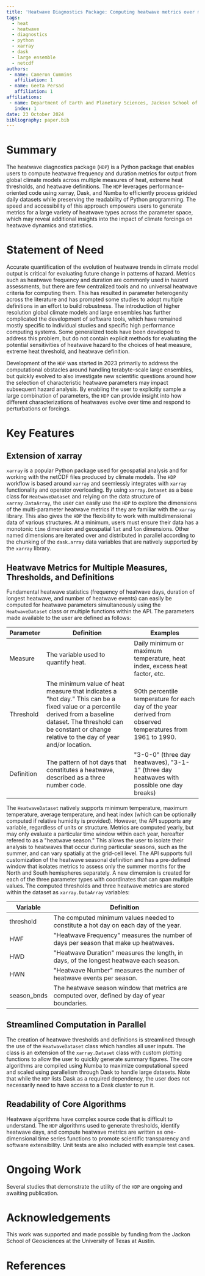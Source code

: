 ```yaml
---
title: 'Heatwave Diagnostics Package: Computing heatwave metrics over multiple parameters using xarray'
tags:
  - heat
  - heatwave
  - diagnostics
  - python
  - xarray
  - dask
  - large ensemble
  - netcdf
authors:
 - name: Cameron Cummins
   affiliation: 1
 - name: Geeta Persad
   affiliation: 1
affiliations:
 - name: Department of Earth and Planetary Sciences, Jackson School of Geoscience, The University of Texas at Austin, Austin, TX, USA
   index: 1
date: 23 October 2024
bibliography: paper.bib
---
```


# Summary
The heatwave diagnostics package (`HDP`) is a Python package that enables users to compute heatwave frequency and duration metrics for output from global climate models across multiple measures of heat, extreme heat thresholds, and heatwave definitions. The `HDP` leverages performance-oriented code using xarray, Dask, and Numba to efficiently process gridded daily datasets while preserving the readability of Python programming. The speed and accessibility of this approach empowers users to generate metrics for a large variety of heatwave types across the parameter space, which may reveal additional insights into the impact of climate forcings on heatwave dynamics and statistics.

# Statement of Need

Accurate quantification of the evolution of heatwave trends in climate model output is critical for evaluating future change in patterns of hazard. Metrics such as heatwave frequency and duration are commonly used in hazard assessments, but there are few centralized tools and no universal heatwave criteria for computing them. This has resulted in parameter heterogenity across the literature and has prompted some studies to adopt multiple definitions in an effort to build robustness. The introduction of higher resolution global climate models and large ensembles has further complicated the development of software tools, which have remained mostly specific to individual studies and specific high performance computing systems. Some generalized tools have been developed to address this problem, but do not contain explicit methods for evaluating the potential sensitivities of heatwave hazard to the choices of heat measure, extreme heat threshold, and heatwave definition.

Development of the `HDP` was started in 2023 primarily to address the computational obstacles around handling terabyte-scale large ensembles, but quickly evolved to also investigate new scientific questions around how the selection of characteristic heatwave parameters may impact subsequent hazard analysis. By enabling the user to explicitly sample a large combination of parameters, the `HDP` can provide insight into how different characterizations of heatwaves evolve over time and respond to perturbations or forcings.

# Key Features

## Extension of xarray
`xarray` is a popular Python package used for geospatial analysis and for working with the netCDF files produced by climate models. The `HDP` workflow is based around `xarray` and seemlessly integrates with `xarray` functionality and operator overloading. By using `xarray.Dataset` as a base class for `HeatwaveDataset` and relying on the data structure of `xarray.DataArray`, the user can easily use the `HDP` to explore the dimensions of the multi-parameter heatwave metrics if they are familiar with the `xarray` library. This also gives the `HDP` the flexibility to work with multidimensional data of various structures. At a minimum, users must ensure their data has a monotonic `time` dimension and geospatial `lat` and `lon` dimensions. Other named dimensions are iterated over and distributed in parallel according to the chunking of the `dask.array` data variables that are natively supported by the `xarray` library.

## Heatwave Metrics for Multiple Measures, Thresholds, and Definitions
Fundamental heatwave statistics (frequency of heatwave days, duration of longest heatwave, and number of heatwave events) can easily be computed for heatwave parameters simultaneously using the `HeatwaveDataset` class or multiple functions within the API. The parameters made available to the user are defined as follows:

<!---
I plan to change the way thresholds are stored in the dataset to allow for more flexibility.
New user configuration options for the thresholds still need to be implmented, but this is just
a matter of disabling parts of the current threshold generation process (for example, fixed just
fills the array with one value).
-->

| Parameter | Definition | Examples |
|----------|------------|---------|
| Measure | The variable used to quantify heat. | Daily minimum or maximum temperature, heat index, excess heat factor, etc. |
| Threshold | The minimum value of heat measure that indicates a "hot day." This can be a fixed value or a percentile derived from a baseline dataset. The threshold can be constant or change relative to the day of year and/or location. | 90th percentile temperature for each day of the year derived from observed temperatures from 1961 to 1990. |
| Definition | The pattern of hot days that constitutes a heatwave, described as a three number code. | "3-0-0" (three day heatwaves), "3-1-1" (three day heatwaves with possible one day breaks) |

The `HeatwaveDataset` natively supports minimum temperature, maximum temperature, average temperature, and heat index (which can be optionally computed if relative humidity is provided). However, the API supports any variable, regardless of units or structure. Metrics are computed yearly, but may only evaluate a particular time window within each year, hereafter refered to as a "heatwave season." This allows the user to isolate their analysis to heatwaves that occur during particular seasons, such as the summer, and can vary spatially at the grid-cell level. The API supports full customization of the heatwave seasonal definition and has a pre-defined window that isolates metrics to assess only the summer months for the North and South hemispheres separately. A new dimension is created for each of the three parameter types with coordinates that can span multiple values. The computed thresholds and three heatwave metrics are stored within the dataset as `xarray.DataArray` variables:

<!---
HWN and season_bnds are not current output by the HDP, but are calculated (just not stored).
-->

| Variable | Definition |
|----------|------------|
| threshold | The computed minimum values needed to constitute a hot day on each day of the year. |
| HWF | "Heatwave Frequency" measures the number of days per season that make up heatwaves. |
| HWD | "Heatwave Duration" measures the length, in days, of the longest heatwave each season. |
| HWN | "Heatwave Number" measures the number of heatwave events per season. |
| season_bnds | The heatwave season window that metrics are computed over, defined by day of year boundaries. |

## Streamlined Computation in Parallel

<!---
I still need to test the serial version of the HDP.
-->

The creation of heatwave thresholds and definitions is streamlined through the use of the `HeatwaveDataset` class which handles all user inputs. The class is an extension of the `xarray.Dataset` class with custom plotting functions to allow the user to quickly generate summary figures. The core algorithms are compiled using Numba to maximize computational speed and scaled using parallelism through Dask to handle large datasets. Note that while the `HDP` lists Dask as a required dependency, the user does not necessarily need to have access to a Dask cluster to run it.

## Readability of Core Algorithms

Heatwave algorithms have complex source code that is difficult to understand. The `HDP` algorithms used to generate thresholds, identify heatwave days, and compute heatwave metrics are written as one-dimensional time series functions to promote scientific transparency and software extensibility. Unit tests are also included with example test cases. 

# Ongoing Work

Several studies that demonstrate the utility of the `HDP` are ongoing and awaiting publication. 

# Acknowledgements

This work was supported and made possible by funding from the Jackon School of Geosciences at the University of Texas at Austin.

# References